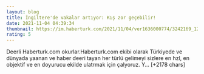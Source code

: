 ```yaml
--- 
layout: blog
title: İngiltere'de vakalar artıyor: Kış zor geçebilir!
date: 2021-11-04 04:39:34
thumbnail: https://im.haberturk.com/2021/11/04/ver1636000774/3242169_1200x627.jpg
rating: 5
---
```

Deerli Haberturk.com okurlar.Haberturk.com ekibi olarak Türkiyede ve dünyada yaanan ve haber deeri tayan her türlü gelimeyi sizlere en hzl, en objektif ve en doyurucu ekilde ulatrmak için çalyoruz. Y… [+2178 chars]